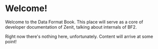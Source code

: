 # Welcome!
Welcome to the Data Format Book. This place will serve as a core of developer documentation of Zenit, talking about internals of BF2.

Right now there's nothing here, unfortunately. Content will arrive at some point!

